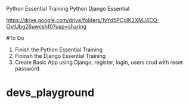 Python Essential Training
Python Django Essential

https://drive.google.com/drive/folders/1vYd5PCglK2XMJ4CQ-OxtUbg26uwcshf0?usp=sharing

#To Do

1. Finish the Python Essential Training
2. Fininsh the Django Essential Training
3. Create Basic App using Django, register, login, users crud with reset password.
   


# devs_playground
